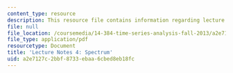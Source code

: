 ```yaml
---
content_type: resource
description: This resource file contains information regarding lecture 4.
file: null
file_location: /coursemedia/14-384-time-series-analysis-fall-2013/a2e7127c2bbf8733ebaa6cbed8eb18fc_MIT14_384F13_lec4.pdf
file_type: application/pdf
resourcetype: Document
title: 'Lecture Notes 4: Spectrum'
uid: a2e7127c-2bbf-8733-ebaa-6cbed8eb18fc
---
```

